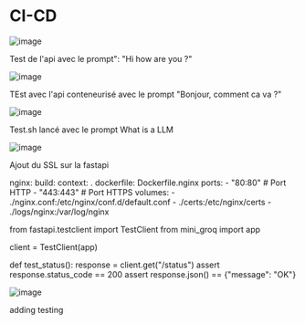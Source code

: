 # CI-CD

![image](https://github.com/user-attachments/assets/45ae5485-4749-4957-b27f-7605a2550d94)


Test de l'api avec le prompt": "Hi how are you ?" 



![image](https://github.com/user-attachments/assets/f6eaa764-fea1-430f-b0b9-7a527d646dff)


TEst avec l'api conteneurisé avec le prompt "Bonjour, comment ca va ?"


![image](https://github.com/user-attachments/assets/54c14fcf-2368-4ca8-bf8e-734db6facd00)


Test.sh lancé avec le prompt What is a LLM


![image](https://github.com/user-attachments/assets/b1fa74ac-c5a2-4f8a-ae63-3ffe8a19a0df)


Ajout du SSL sur la fastapi





nginx:
    build:
      context: .
      dockerfile: Dockerfile.nginx
    ports:
      - "80:80"    # Port HTTP
      - "443:443"  # Port HTTPS
    volumes:
      - ./nginx.conf:/etc/nginx/conf.d/default.conf
      - ./certs:/etc/nginx/certs
      - ./logs/nginx:/var/log/nginx




from fastapi.testclient import TestClient
from mini_groq import app

client = TestClient(app)

def test_status():
    response = client.get("/status")
    assert response.status_code == 200
    assert response.json() == {"message": "OK"}

![image](https://github.com/user-attachments/assets/5e8d3255-d433-426d-b5f9-d68033d16fac)

adding testing



